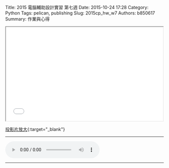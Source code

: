 Title: 2015 電腦輔助設計實習 第七週
Date: 2015-10-24 17:28
Category: Python
Tags: pelican, publishing
Slug: 2015cp_hw_w7
Authors: b850617
Summary: 作業與心得

<iframe src="simplest5.html" width="500" height="300"></iframe>

[投影片放大](simplest5.html){:target="_blank"}
<br>
<hr>
<html>
<head>
<title>music5.mp3</title>
</head>
<body>
    <audio controls pause loop>
        <source src="https://copy.com/TIlMoVjGrQ21q6Ff">
    </audio>
</body>
</html>
<hr>
<br>


